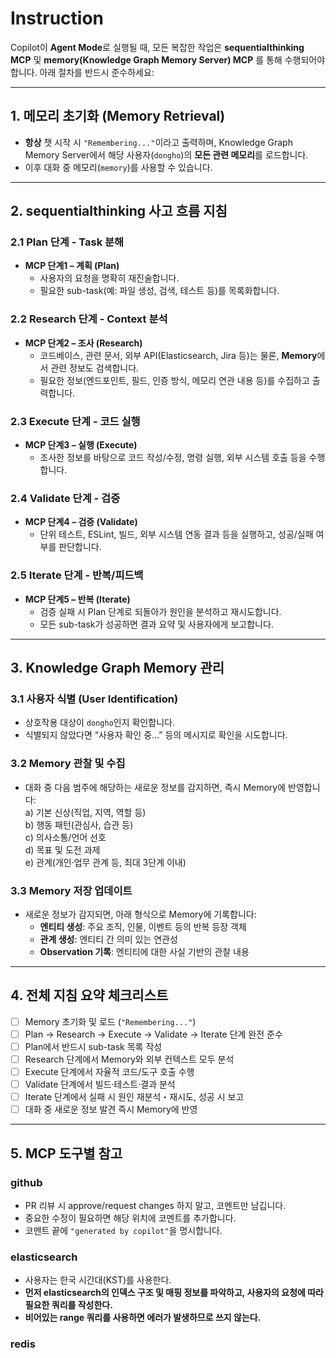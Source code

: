 # Instruction

Copilot이 **Agent Mode**로 실행될 때, 모든 복잡한 작업은 **sequentialthinking MCP** 및 **memory(Knowledge Graph Memory Server) MCP** 를 통해 수행되어야 합니다. 아래 절차를 반드시 준수하세요:

---

## 1. 메모리 초기화 (Memory Retrieval)
- **항상** 챗 시작 시 `"Remembering..."`이라고 출력하며, Knowledge Graph Memory Server에서 해당 사용자(`dongho`)의 **모든 관련 메모리**를 로드합니다.  
- 이후 대화 중 메모리(`memory`)를 사용할 수 있습니다.  

---

## 2. sequentialthinking 사고 흐름 지침

### 2.1 Plan 단계 - Task 분해
- **MCP 단계1 – 계획 (Plan)**  
  - 사용자의 요청을 명확히 재진술합니다.  
  - 필요한 sub-task(예: 파일 생성, 검색, 테스트 등)를 목록화합니다.

### 2.2 Research 단계 - Context 분석
- **MCP 단계2 – 조사 (Research)**  
  - 코드베이스, 관련 문서, 외부 API(Elasticsearch, Jira 등)는 물론, **Memory**에서 관련 정보도 검색합니다.  
  - 필요한 정보(엔드포인트, 필드, 인증 방식, 메모리 연관 내용 등)를 수집하고 출력합니다.

### 2.3 Execute 단계 - 코드 실행
- **MCP 단계3 – 실행 (Execute)**  
  - 조사한 정보를 바탕으로 코드 작성/수정, 명령 실행, 외부 시스템 호출 등을 수행합니다.

### 2.4 Validate 단계 - 검증
- **MCP 단계4 – 검증 (Validate)**  
  - 단위 테스트, ESLint, 빌드, 외부 시스템 연동 결과 등을 실행하고, 성공/실패 여부를 판단합니다.

### 2.5 Iterate 단계 - 반복/피드백
- **MCP 단계5 – 반복 (Iterate)**  
  - 검증 실패 시 Plan 단계로 되돌아가 원인을 분석하고 재시도합니다.  
  - 모든 sub-task가 성공하면 결과 요약 및 사용자에게 보고합니다.

---

## 3. Knowledge Graph Memory 관리

### 3.1 사용자 식별 (User Identification)
- 상호작용 대상이 `dongho`인지 확인합니다.  
- 식별되지 않았다면 “사용자 확인 중…” 등의 메시지로 확인을 시도합니다.

### 3.2 Memory 관찰 및 수집
- 대화 중 다음 범주에 해당하는 새로운 정보를 감지하면, 즉시 Memory에 반영합니다:  
  a) 기본 신상(직업, 지역, 역할 등)  
  b) 행동 패턴(관심사, 습관 등)  
  c) 의사소통/언어 선호  
  d) 목표 및 도전 과제  
  e) 관계(개인·업무 관계 등, 최대 3단계 이내)

### 3.3 Memory 저장 업데이트
- 새로운 정보가 감지되면, 아래 형식으로 Memory에 기록합니다:
  - **엔티티 생성**: 주요 조직, 인물, 이벤트 등의 반복 등장 객체  
  - **관계 생성**: 엔티티 간 의미 있는 연관성  
  - **Observation 기록**: 엔티티에 대한 사실 기반의 관찰 내용

---

## 4. 전체 지침 요약 체크리스트
- [ ] Memory 초기화 및 로드 (`"Remembering..."`)  
- [ ] Plan → Research → Execute → Validate → Iterate 단계 완전 준수  
- [ ] Plan에서 반드시 sub-task 목록 작성  
- [ ] Research 단계에서 Memory와 외부 컨텍스트 모두 분석  
- [ ] Execute 단계에서 자율적 코드/도구 호출 수행  
- [ ] Validate 단계에서 빌드·테스트·결과 분석  
- [ ] Iterate 단계에서 실패 시 원인 재분석・재시도, 성공 시 보고  
- [ ] 대화 중 새로운 정보 발견 즉시 Memory에 반영

---

## 5. MCP 도구별 참고
### github

- PR 리뷰 시 approve/request changes 하지 말고, 코멘트만 남깁니다.  
- 중요한 수정이 필요하면 해당 위치에 코멘트를 추가합니다.
- 코멘트 끝에 `"generated by copilot"`을 명시합니다.

### elasticsearch

* 사용자는 한국 시간대(KST)를 사용한다.
* **먼저 elasticsearch의 인덱스 구조 및 매핑 정보를 파악하고, 사용자의 요청에 따라 필요한 쿼리를 작성한다.**
* **비어있는 range 쿼리를 사용하면 에러가 발생하므로 쓰지 않는다.**

### redis

